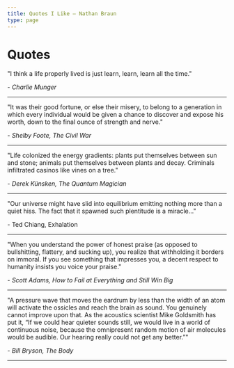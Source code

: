 ```yaml
---
title: Quotes I Like — Nathan Braun
type: page
---
```


# Quotes
"I think a life properly lived is just learn, learn, learn all the time."

\- *Charlie Munger*

---
"It was their good fortune, or else their misery, to belong to a generation in
which every individual would be given a chance to discover and expose his
worth, down to the final ounce of strength and nerve."

\- *Shelby Foote, The Civil War*

---
"Life colonized the energy gradients: plants put themselves between sun and
stone; animals put themselves between plants and decay. Criminals infiltrated
casinos like vines on a tree."

\- *Derek Künsken, The Quantum Magician*

---
"Our universe might have slid into equilibrium emitting nothing more than a
quiet hiss. The fact that it spawned such plentitude is a miracle..."

\- Ted Chiang, Exhalation

---
"When you understand the power of honest praise (as opposed to bullshitting,
flattery, and sucking up), you realize that withholding it borders on immoral.
If you see something that impresses you, a decent respect to humanity insists
you voice your praise."

\- *Scott Adams, How to Fail at Everything and Still Win Big*

---
"A pressure wave that moves the eardrum by less than the width of an atom will
activate the ossicles and reach the brain as sound. You genuinely cannot
improve upon that. As the acoustics scientist Mike Goldsmith has put it, “If
we could hear quieter sounds still, we would live in a world of continuous
noise, because the omnipresent random motion of air molecules would be
audible. Our hearing really could not get any better.”"

\- *Bill Bryson, The Body*

---

